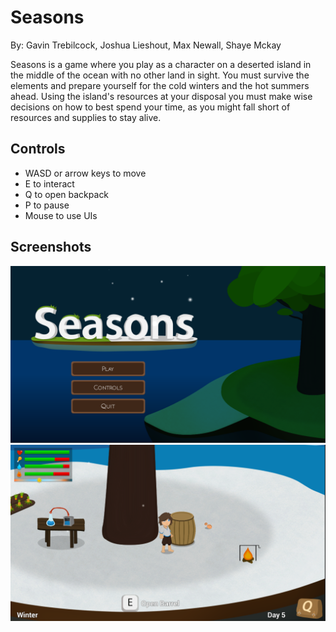 # Seasons

By: Gavin Trebilcock, Joshua Lieshout, Max Newall, Shaye Mckay

Seasons is a game where you play as a character on a deserted island in the middle of the ocean with no other land in sight. You must survive the elements and prepare yourself for the cold winters and the hot summers ahead. Using the island's resources at your disposal you must make wise decisions on how to best spend your time, as you might fall short of resources and supplies to stay alive.

## Controls
* WASD or arrow keys to move
* E to interact
* Q to open backpack
* P to pause
* Mouse to use UIs

## Screenshots
<img src="https://raw.githubusercontent.com/FlatLife/Seasons/master/Build/Screen%20Shot%202.png" width="512" alt="Titlescreen of Seasons">
<img src="https://raw.githubusercontent.com/FlatLife/Seasons/master/Build/Screen%20Shot%201.png" width="512" alt="Gameplay of Seasons">
